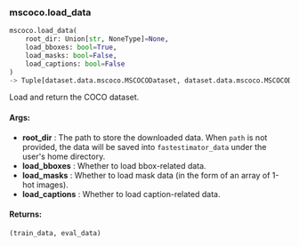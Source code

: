 

### mscoco.load_data
```python
mscoco.load_data(
	root_dir: Union[str, NoneType]=None,
	load_bboxes: bool=True,
	load_masks: bool=False,
	load_captions: bool=False
)
-> Tuple[dataset.data.mscoco.MSCOCODataset, dataset.data.mscoco.MSCOCODataset]
```
Load and return the COCO dataset.


#### Args:

* **root_dir** :  The path to store the downloaded data. When `path` is not provided, the data will be saved into        `fastestimator_data` under the user's home directory.
* **load_bboxes** :  Whether to load bbox-related data.
* **load_masks** :  Whether to load mask data (in the form of an array of 1-hot images).
* **load_captions** :  Whether to load caption-related data.

#### Returns:
    (train_data, eval_data)